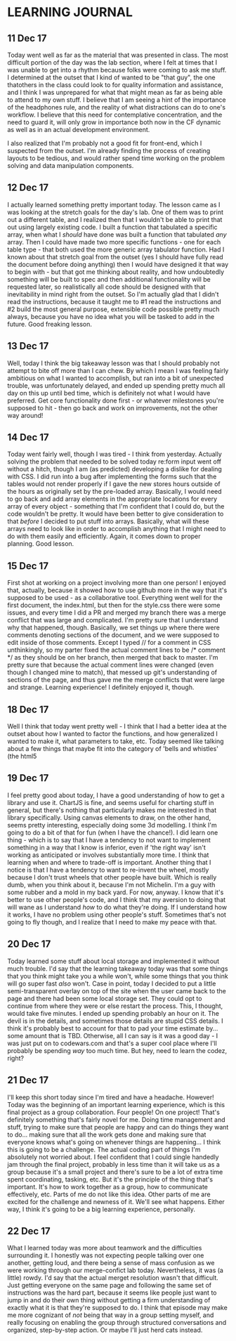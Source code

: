 # LEARNING JOURNAL

11 Dec 17
---
Today went well as far as the material that was presented in class. The most difficult portion of the day was the lab section, where I felt at times that I was unable to get into a rhythm because folks were coming to ask me stuff. I determined at the outset that I kind of wanted to be "that guy", the one thatothers in the class could look to for quality information and assistance, and I think I was unprepared for what that might mean as far as being able to attend to my own stuff. I believe that I am seeing a hint of the importance of the headphones rule, and the reality of what distractions can do to one's workflow. I believe that this need for contemplative concentration, and the need to guard it, will only grow in importance both now in the CF dynamic as well as in an actual development environment.

I also realized that I'm probably not a good fit for front-end, which I suspected from the outset. I'm already finding the process of creating layouts to be tedious, and would rather spend time working on the problem solving and data manipulation components.


12 Dec 17
---
I actually learned something pretty important today. The lesson came as I was looking at the stretch goals for the day's lab. One of them was to print out a different table, and I realized then that I wouldn't be able to print that out using largely existing code. I built a function that tabulated a specific array, when what I *should* have done was built a function that tabulated *any* array. Then I could have made two more specific functions - one for each table type - that both used the more generic array tabulator function. Had I known about that stretch goal from the outset (yes I should have fully read the document before doing anything) then I would have designed it that way to begin with - but that got me thinking about reality, and how undoubtedly something will be built to spec and then additional functionality will be requested later, so realistically all code should be designed with that inevitability in mind right from the outset. So I'm actually glad that I didn't read the instructions, because it taught me to #1 read the instructions and #2 build the most general purpose, extensible code possible pretty much always, because you have no idea what you will be tasked to add in the future. Good freaking lesson.

13 Dec 17
---
Well, today I think the big takeaway lesson was that I should probably not attempt to bite off more than I can chew. By which I mean I was feeling fairly ambitious on what I wanted to accomplish, but ran into a bit of unexpected trouble, was unfortunately delayed, and ended up spending pretty much all day on this up until bed time, which is definitely not what I would have preferred. Get core functionality done first - or whatever milestones you're supposed to hit - then go back and work on improvements, not the other way around!

14 Dec 17
---
Today went fairly well, though I was tired - I think from yesterday. Actually solving the problem that needed to be solved today re:form input went off without a hitch, though I am (as predicted) developing a dislike for dealing with CSS. I did run into a bug after implementing the forms such that the tables would not render properly if I gave the new stores hours outside of the hours as originally set by the pre-loaded array. Basically, I would need to go back and add array elements in the appropriate locations for every array of every object - something that I'm confident that I could do, but the code wouldn't be pretty. It would have been better to give consideration to that *before* I decided to put stuff into arrays. Basically, what will these arrays need to look like in order to accomplish anything that I might need to do with them easily and efficiently. Again, it comes down to proper planning. Good lesson.

15 Dec 17
---
First shot at working on a project involving more than one person! I enjoyed that, actually, because it showed how to use github more in the way that it's supposed to be used - as a collaborative tool. Everything went well for the first document, the index.html, but then for the style.css there were some issues, and every time I did a PR and merged my branch there was a merge conflict that was large and complicated. I'm pretty sure that I understand why that happened, though. Basically, we set things up where there were comments denoting sections of the document, and we were supposed to edit inside of those comments. Except I typed // for a comment in CSS unthinkingly, so my parter fixed the actual comment lines to be /* comment */ as they should be on her branch, then merged that back to master. I'm pretty sure that because the actual comment lines were changed (even though I changed mine to match), that messed up git's understanding of sections of the page, and thus gave me the merge conflicts that were large and strange. Learning experience! I definitely enjoyed it, though.

18 Dec 17
---
Well I think that today went pretty well - I think that I had a better idea at the outset about how I wanted to factor the functions, and how generalized I wanted to make it, what parameters to take, etc. Today seemed like talking about a few things that maybe fit into the category of 'bells and whistles' (the html5 <audio> and <video> tags), followed by attempting to put into practice what we currently know about the javascript language. I think it was kind of nice to have a bit of a break from jamming in new material, but I'm ready for tomorrow and hopefully some exciting new content.

19 Dec 17
---
I feel pretty good about today, I have a good understanding of how to get a library and use it. ChartJS is fine, and seems useful for charting stuff in general, but there's nothing that particularly makes me interested in that library specifically. Using canvas elements to draw, on the other hand, seems pretty interesting, especially doing some 3d modelling. I think I'm going to do a bit of that for fun (when I have the chance!). I did learn one thing - which is to say that I have a tendency to not want to implement something in a way that I know is inferior, even if 'the right way' isn't working as anticipated or involves substantially more time. I think that learning when and where to trade-off is important. Another thing that I notice is that I have a tendency to want to re-invent the wheel, mostly because I don't trust wheels that other people have built. Which is really dumb, when you think about it, because I'm not Michelin. I'm a guy with some rubber and a mold in my back yard. For now, anyway. I know that it's better to use other people's code, and I think that my aversion to doing that will wane as I understand *how* to do what they're doing. If I understand how it works, I have no problem using other people's stuff. Sometimes that's not going to fly though, and I realize that I need to make my peace with that.

20 Dec 17
---
Today learned some stuff about local storage and implemented it without much trouble. I'd say that the learning takeaway today was that some things that you think might take you a while won't, while some things that you think will go super fast *also* won't. Case in point, today I decided to put a little semi-transparent overlay on top of the site when the user came back to the page and there had been some local storage set. They could opt to continue from where they were or else restart the process. This, I thought, would take five minutes. I ended up spending probably an hour on it. The devil is in the details, and sometimes those details are stupid CSS details. I think it's probably best to account for that to pad your time estimate by... some amount that is TBD. Otherwise, all I can say is it was a good day - I was just put on to codewars.com and that's a super cool place where I'll probably be spending *way* too much time. But hey, need to learn the codez, right?

21 Dec 17
---
I'll keep this short today since I'm tired and have a headache. However! Today was the beginning of an important learning experience, which is this final project as a group collaboration. Four people! On one project! That's definitely something that's fairly novel for me. Doing time management and stuff, trying to make sure that people are happy and can do things they want to do... making sure that all the work gets done and making sure that everyone knows what's going on whenever things are happening... I think this is going to be a challenge. The actual coding part of things I'm absolutely not worried about. I feel confident that I could single handedly jam through the final project, probably in less time than it will take us as a group because it's a small project and there's sure to be a lot of extra time spent coordinating, tasking, etc. But it's the principle of the thing that's important. It's how to work together as a group, how to communicate effectively, etc. Parts of me do not like this idea. Other parts of me are excited for the challenge and newness of it. We'll see what happens. Either way, I think it's going to be a big learning experience, personally.

22 Dec 17
---
What I learned today was more about teamwork and the difficulties surrounding it. I honestly was not expecting people talking over one another, getting loud, and there being a sense of mass confusion as we were working through our merge-confict lab today. Nevertheless, it was (a little) rowdy. I'd say that the actual merget resolution wasn't that difficult. Just getting everyone on the same page and following the same set of instructions was the hard part, because it seems like people just want to jump in and do their own thing without getting a firm understanding of exactly what it is that they're supposed to do. I think that episode may make me more cognizant of *not* being that way in a group setting myself, and really focusing on enabling the group through structured conversations and organized, step-by-step action. Or maybe I'll just herd cats instead.
